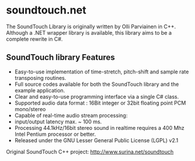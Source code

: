 # soundtouch.net
The SoundTouch Library is originally written by Olli Parviainen in C++. Although a .NET wrapper library is available, this library aims to be a complete rewrite in C#.

## SoundTouch library Features

* Easy-to-use implementation of time-stretch, pitch-shift and sample rate transposing routines.
* Full source codes available for both the SoundTouch library and the example application.
* Clear and easy-to-use programming interface via a single C# class.
* Supported audio data format : 16Bit integer or 32bit floating point PCM mono/stereo
* Capable of real-time audio stream processing:
 * input/output latency max. ~ 100 ms.
 * Processing 44.1kHz/16bit stereo sound in realtime requires a 400 Mhz Intel Pentium processor or better.
* Released under the GNU Lesser General Public License (LGPL) v2.1

Original SoundTouch C++ project: http://www.surina.net/soundtouch

